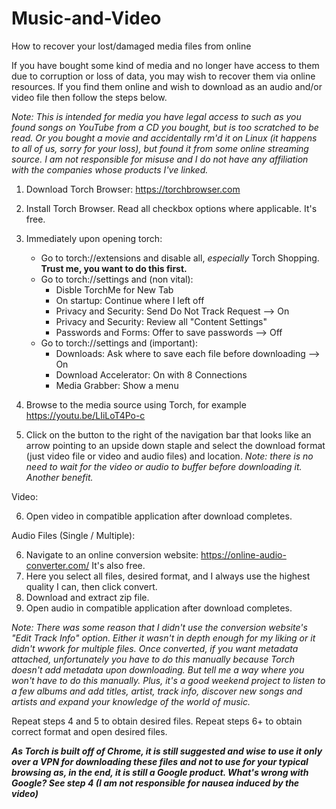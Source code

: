 # Music-and-Video
How to recover your lost/damaged media files from online


If you have bought some kind of media and no longer have access to them due to corruption or loss of data, you may wish to recover them via online resources. If you find them online and wish to download as an audio and/or video file then follow the steps below. 

*Note: This is intended for media you have legal access to such as you found songs on YouTube from a CD you bought, but is too scratched to be read. Or you bought a movie and accidentally rm'd it on Linux (it happens to all of us, sorry for your loss), but found it from some online streaming source. I am not responsible for misuse and I do not have any affiliation with the companies whose products I've linked.*

1. Download Torch Browser: https://torchbrowser.com
2. Install Torch Browser. Read all checkbox options where applicable. It's free.
3. Immediately upon opening torch:

   + Go to torch://extensions and disable all, *especially* Torch Shopping. **Trust me, you want to do this first.**
   + Go to torch://settings and (non vital):
      + Disble TorchMe for New Tab
      + On startup: Continue where I left off
      + Privacy and Security: Send Do Not Track Request --> On
      + Privacy and Security: Review all "Content Settings"
      + Passwords and Forms: Offer to save passwords --> Off
   + Go to torch://settings and (important):
      + Downloads: Ask where to save each file before downloading --> On
      + Download Accelerator: On with 8 Connections
      + Media Grabber: Show a menu
      
4. Browse to the media source using Torch, for example https://youtu.be/LIiLoT4Po-c
5. Click on the button to the right of the navigation bar that looks like an arrow pointing to an upside down staple and select the download format (just video file or video and audio files) and location. *Note: there is no need to wait for the video or audio to buffer before downloading it. Another benefit.* 

Video:

6. Open video in compatible application after download completes.

Audio Files (Single / Multiple):

6. Navigate to an online conversion website: https://online-audio-converter.com/ It's also free.
7. Here you select all files, desired format, and I always use the highest quality I can, then click convert.
8. Download and extract zip file.
9. Open audio in compatible application after download completes.

*Note: There was some reason that I didn't use the conversion website's "Edit Track Info" option. Either it wasn't in depth enough for my liking or it didn't wwork for multiple files. Once converted, if you want metadata attached, unfortunately you have to do this manually because Torch doesn't add metadata upon downloading. But tell me a way where you won't have to do this manually. Plus, it's a good weekend project to listen to a few albums and add titles, artist, track info, discover new songs and artists and expand your knowledge of the world of music.*


Repeat steps 4 and 5 to obtain desired files.
Repeat steps 6+ to obtain correct format and open desired files.


***As Torch is built off of Chrome, it is still suggested and wise to use it only over a VPN for downloading these files and not to use for your typical browsing as, in the end, it is still a Google product. What's wrong with Google? See step 4 (I am not responsible for nausea induced by the video)***
